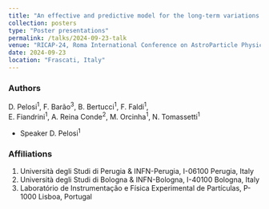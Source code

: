 ```yaml
---
title: "An effective and predictive model for the long‑term variations of Cosmic Rays in the Heliosphere"
collection: posters
type: "Poster presentations"
permalink: /talks/2024-09-23-talk
venue: "RICAP‑24, Roma International Conference on AstroParticle Physics"
date: 2024-09-23
location: "Frascati, Italy"
---
```


### Authors

D. Pelosi<sup>1</sup>, F. Barão<sup>3</sup>, B. Bertucci<sup>1</sup>, F. Faldi<sup>1</sup>,  
E. Fiandrini<sup>1</sup>, A. Reina Conde<sup>2</sup>, M. Orcinha<sup>1</sup>, N. Tomassetti<sup>1</sup>
- Speaker D. Pelosi<sup>1</sup>

### Affiliations

1. Università degli Studi di Perugia & INFN-Perugia, I-06100 Perugia, Italy  
2. Università degli Studi di Bologna & INFN-Bologna, I-40100 Bologna, Italy  
3. Laboratório de Instrumentação e Física Experimental de Partículas, P-1000 Lisboa, Portugal

